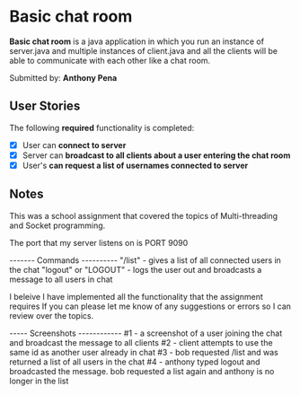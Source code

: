# Basic chat room

**Basic chat room** is a java application in which you run an instance of server.java and multiple instances of client.java and all the clients will be able to communicate
with each other like a chat room.

Submitted by: **Anthony Pena**

## User Stories

The following **required** functionality is completed:

* [X] User can **connect to server**
* [X] Server can **broadcast to all clients about a user entering the chat room**
* [X] User's **can request a list of usernames connected to server**

## Notes

This was a school assignment that covered the topics of Multi-threading and Socket programming.

The port that my server listens on is PORT 9090

------- Commands ----------
"/list" - gives a list of all connected users in the chat
"logout" or "LOGOUT" - logs the user out and broadcasts a message to all users in chat

I beleive I have implemented all the functionality that the assignment requires
If you can please let me know of any suggestions or errors so I can review over the topics.

----- Screenshots ------------
#1 - a screenshot of a user joining the chat and broadcast the message to all clients
#2 - client attempts to use the same id as another user already in chat
#3 - bob requested /list and was returned a list of all users in the chat
#4 - anthony typed logout and broadcasted the message. bob requested a list again and anthony is no longer in the list

